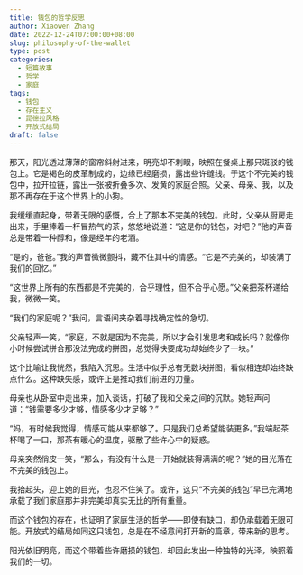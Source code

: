```yaml
---
title: 钱包的哲学反思
author: Xiaowen Zhang
date: 2022-12-24T07:00:00+08:00
slug: philosophy-of-the-wallet
type: post
categories:
  - 短篇故事
  - 哲学
  - 家庭
tags:
  - 钱包
  - 存在主义
  - 昆德拉风格
  - 开放式结局
draft: false
---
```


那天，阳光透过薄薄的窗帘斜射进来，明亮却不刺眼，映照在餐桌上那只斑驳的钱包上。它是褐色的皮革制成的，边缘已经磨损，露出些许缝线。于这个不完美的钱包中，拉开拉链，露出一张被折叠多次、发黄的家庭合照。父亲、母亲、我，以及那不再存在于这个世界上的小狗。

我缓缓直起身，带着无限的感慨，合上了那本不完美的钱包。此时，父亲从厨房走出来，手里捧着一杯冒热气的茶，悠悠地说道：“这是你的钱包，对吧？”他的声音总是带着一种醇和，像是经年的老酒。

“是的，爸爸。”我的声音微微颤抖，藏不住其中的情感。“它是不完美的，却装满了我们的回忆。”

“这世界上所有的东西都是不完美的，合乎理性，但不合乎心愿。”父亲把茶杯递给我，微微一笑。

“我们的家庭呢？”我问，言语间夹杂着寻找确定性的急切。

父亲轻声一笑，“家庭，不就是因为不完美，所以才会引发思考和成长吗？就像你小时候尝试拼合那没法完成的拼图，总觉得快要成功却始终少了一块。”

这个比喻让我恍然，我陷入沉思。生活中似乎总有无数块拼图，看似相连却始终缺点什么。这种缺失感，或许正是推动我们前进的力量。

母亲也从卧室中走出来，加入谈话，打破了我和父亲之间的沉默。她轻声问道：“钱需要多少才够，情感多少才足够？”

“妈，有时候我觉得，情感可能从来都够了。只是我们总希望能装更多。”我端起茶杯喝了一口，那茶有暖心的温度，驱散了些许心中的疑惑。

母亲突然俏皮一笑，“那么，有没有什么是一开始就装得满满的呢？”她的目光落在不完美的钱包上。

我抬起头，迎上她的目光，也忍不住笑了。或许，这只“不完美的钱包”早已完满地承载了我们家庭那并非完美却真实无比的所有重量。

而这个钱包的存在，也证明了家庭生活的哲学——即使有缺口，却仍承载着无限可能。开放式的结局如同这只钱包，总是在不经意间打开新的篇章，带来新的思考。

阳光依旧明亮，而这个带着些许磨损的钱包，却因此发出一种独特的光泽，映照着我们的一切。
